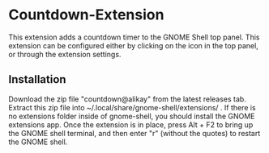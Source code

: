 # Countdown-Extension

This extension adds a countdown timer to the GNOME Shell top panel. This extension can be configured either by clicking on the icon in the top panel, or through the extension settings. 

## Installation

Download the zip file "countdown@alikay" from the latest releases tab. Extract this zip file into ~/.local/share/gnome-shell/extensions/ . If there is no extensions folder inside of gnome-shell, you should install the GNOME extensions app. Once the extension is in place, press Alt + F2 to bring up the GNOME shell terminal, and then enter "r" (without the quotes) to restart the GNOME shell.
